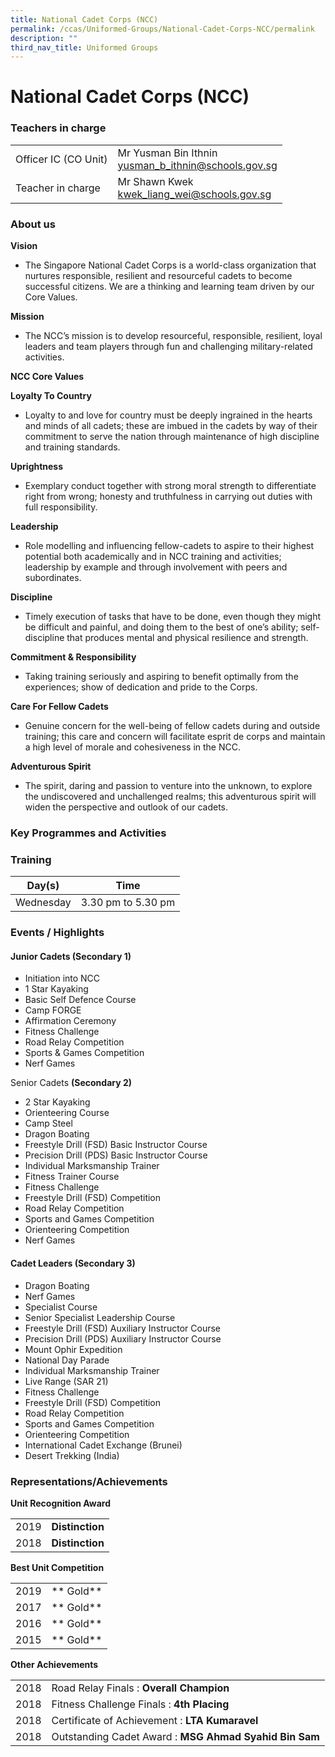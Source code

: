 ```yaml
---
title: National Cadet Corps (NCC)
permalink: /ccas/Uniformed-Groups/National-Cadet-Corps-NCC/permalink
description: ""
third_nav_title: Uniformed Groups
---
```

National Cadet Corps (NCC)
==========================

### Teachers in charge

|  |  |
|---|---|
| Officer IC (CO Unit) | Mr Yusman Bin Ithnin<br>yusman_b_ithnin@schools.gov.sg  |
|  Teacher in charge | Mr Shawn Kwek<br>kwek_liang_wei@schools.gov.sg |

### About us

**Vision**

*   The Singapore National Cadet Corps is a world-class organization that nurtures responsible, resilient and resourceful cadets to become successful citizens. We are a thinking and learning team driven by our Core Values.

**Mission**

*   The NCC’s mission is to develop resourceful, responsible, resilient, loyal leaders and team players through fun and challenging military-related activities.

**NCC Core Values**

**Loyalty To Country**

*   Loyalty to and love for country must be deeply ingrained in the hearts and minds of all cadets; these are imbued in the cadets by way of their commitment to serve the nation through maintenance of high discipline and training standards.

**Uprightness**

*   Exemplary conduct together with strong moral strength to differentiate right from wrong; honesty and truthfulness in carrying out duties with full responsibility.

**Leadership**

*   Role modelling and influencing fellow-cadets to aspire to their highest potential both academically and in NCC training and activities; leadership by example and through involvement with peers and subordinates.

**Discipline**

*   Timely execution of tasks that have to be done, even though they might be difficult and painful, and doing them to the best of one’s ability; self-discipline that produces mental and physical resilience and strength.

**Commitment & Responsibility**

*   Taking training seriously and aspiring to benefit optimally from the experiences; show of dedication and pride to the Corps.

**Care For Fellow Cadets**

*   Genuine concern for the well-being of fellow cadets during and outside training; this care and concern will facilitate esprit de corps and maintain a high level of morale and cohesiveness in the NCC.

**Adventurous Spirit**

*   The spirit, daring and passion to venture into the unknown, to explore the undiscovered and unchallenged realms; this adventurous spirit will widen the perspective and outlook of our cadets.

### Key Programmes and Activities

### Training

| Day(s) |  Time |
|---|---|
|  Wednesday |  3.30 pm to 5.30 pm |

### **Events / Highlights**

#### Junior Cadets **(Secondary 1)**

*   Initiation into NCC
*   1 Star Kayaking
*   Basic Self Defence Course
*   Camp FORGE
*   Affirmation Ceremony
*   Fitness Challenge
*   Road Relay Competition
*   Sports & Games Competition
*   Nerf Games

Senior Cadets **(Secondary 2)**

*   2 Star Kayaking
*   Orienteering Course
*   Camp Steel
*   Dragon Boating
*   Freestyle Drill (FSD) Basic Instructor Course
*   Precision Drill (PDS) Basic Instructor Course
*   Individual Marksmanship Trainer
*   Fitness Trainer Course
*   Fitness Challenge
*   Freestyle Drill (FSD) Competition
*   Road Relay Competition
*   Sports and Games Competition
*   Orienteering Competition
*   Nerf Games

#### Cadet Leaders (Secondary 3)

*   Dragon Boating
*   Nerf Games
*   Specialist Course
*   Senior Specialist Leadership Course
*   Freestyle Drill (FSD) Auxiliary Instructor Course
*   Precision Drill (PDS) Auxiliary Instructor Course
*   Mount Ophir Expedition
*   National Day Parade
*   Individual Marksmanship Trainer
*   Live Range (SAR 21)
*   Fitness Challenge
*   Freestyle Drill (FSD) Competition
*   Road Relay Competition
*   Sports and Games Competition
*   Orienteering Competition
*   International Cadet Exchange (Brunei)
*   Desert Trekking (India)

### Representations/Achievements

**Unit Recognition Award**

|  |  |
|---|---|
| 2019 | **Distinction** |
|  2018 | **Distinction** |

**Best Unit Competition**

|  |  |
|---|---|
|  2019 | ** Gold** |
|  2017 | ** Gold** |
|  2016 | ** Gold** |
|  2015 | ** Gold** |

**Other Achievements**

|  |  |
|---|---|
| 2018 | Road Relay Finals : **Overall Champion** |
| 2018 | Fitness Challenge Finals : **4th Placing** |
| 2018 | Certificate of Achievement : **LTA Kumaravel** |
| 2018 | Outstanding Cadet Award : **MSG Ahmad Syahid Bin Sam** |

